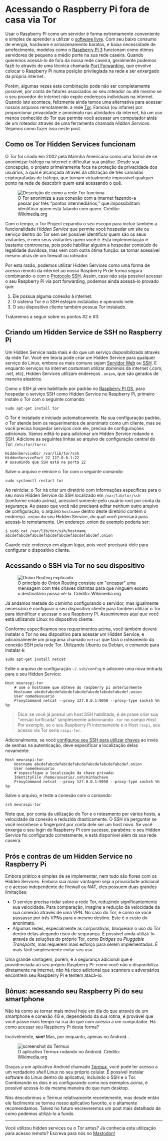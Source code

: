 # Acessando o Raspberry Pi fora de casa via Tor

Usar o Raspberry Pi como um servidor é forma extremamente conveniente e simples de aprender a utilizar o [software livre](/blog/bem_vindo_ao_raspberrypi_brasil/). Com seu baixo consumo de energia, hardware e armazenamento baratos, e baixa necessidade de arrefecimento, modelos como o [Raspberry Pi 3](https://amzn.to/3qlUOqH) funcionam como ótimos servidores de pequeno a médio porte na sua rede caseira. Quando queremos acessá-lo de fora da nossa rede caseira, geralmente podemos fazê-lo através de uma técnica chamada [Port Forwarding](/blog/tornando_seu_raspberry_pi_visivel_internet/), que envolve colocar o Raspberry Pi numa posição privilegiada na rede e ser enxergado da própria internet. 

Porém, algumas vezes esta combinação pode não ser completamente possível, por conta de fatores associados ao seu roteador ou até mesmo se o seu provedor de internet não expõe endereços individuais na internet. Quando isto acontece, felizmente ainda temos uma alternativa para acessar nossos arquivos remotamente: a rede [Tor](https://torproject.org). Famosa (ou infame) por proporcionar privacidade e anonimato nas atividades da internet, há um uso menos conhecido do Tor que permite você acessar um computador atrás de um roteador através de uma ferramenta chamada *Hidden Services*. Vejamos como fazer isso neste post.

## Como os Tor Hidden Services funcionam

O Tor foi criado em 2002 pela Marinha Americana como uma forma de se anonimizar tráfego na internet e dificultar sua análise. Desde sua concepção, o projeto primeiramente foca na proteção da privacidade dos usuários, a qual é alcançada através da utilização de três camadas criptografadas de tráfego, que tornam virtualmente impossível qualquer ponto na rede de descobrir quem está acessando o quê.

<figure>
    <img src="https://upload.wikimedia.org/wikipedia/commons/d/dc/Tor-onion-network.png" alt="Descrição de como a rede Tor funciona" />
    <figcaption>
        O Tor anonimiza a sua conexão com a internet fazendo-a passar por três "pontos intermediários," que impossibilitam identificar quem está falando com quem. Crédito: Wikimedia.org
    </figcaption>
</figure>

Com o tempo, o Tor Project expandiu o seu escopo para incluir também a funcionalidade *Hidden Service* que permite você hospedar um site ou serviço dentro do Tor sem ser possível identificar quem são os seus visitantes, e nem seus visitantes quem você é. Esta implementação é bastante controversa, pois pode habilitar alguém a hospedar conteúdo de legalidade duvidosa, mas vem com outra ótima função: se tornar acessível mesmo atrás de um firewall ou roteador.

Por esta razão, podemos utilizar Hidden Services como uma forma de acesso remoto da internet ao nosso Raspberry Pi de forma segura combinando-o com o [Protocolo SSH](/blog/acesso_remoto_seguro_raspberrypi_ssh/). Assim, caso não seja possível acessar o seu Raspberry Pi via port forwarding, podemos ainda acessá-lo provado que: 

 1. Ele possua alguma conexão à internet.
 2. O sistema Tor e o SSH estejam instalados e operando nele. 
 3. O seu dispositivo cliente também possua Tor instalado. 

Trataremos a seguir sobre os pontos #2 e #3. 

## Criando um Hidden Service de SSH no Raspberry Pi 

Um Hidden Service nada mais é do que um serviço disponibilizado através da rede Tor. Você em teoria pode criar um Hidden Service para qualquer serviço do Linux, embora os mais comuns sejam [Servidor Web](/blog/hospedando_seu_site_raspberry_pi/) ou [SSH](/blog/acesso_remoto_seguro_raspberrypi_ssh/). E enquanto serviços na internet costumam utilizar domínios da internet (.com, .net, etc), Hidden Services utilizam endereços `.onion`, que são gerados de maneira aleatória. 

Como o SSH já vem habilitado por padrão no [Raspberry Pi OS](/blog/como_instalar_linux_raspberry_pi/), para hospedar o serviço SSH como Hidden Service no Raspberry Pi, primeiro instale o Tor com o seguinte comando: 

    sudo apt-get install tor 

O Tor é instalado e iniciado automaticamente. Na sua configuração padrão, o Tor atende bem os requerimentos de anonimato como um cliente, mas se você precisa hospedar serviços com ele, precisa de configurações adicionais. Vamos editá-lo para adicionar um Hidden Service rodando o SSH. Adicione as seguintes linhas ao arquivo de configuração central do Tor: `/etc/tor/torrc`:

    HiddenServiceDir /var/lib/tor/ssh
    HiddenServicePort 22 127.0.0.1:22
    # assumindo que SSH está na porta 22

Salve o arquivo e reinicie o Tor com o seguinte comando:

    sudo systemctl restart tor

Ao reiniciar, o Tor irá criar um diretório com informações específicas para o seu novo Hidden Service do SSH localizado em `/var/lib/tor/ssh` (conforme criado acima), acessível somente pelo usuário root por conta da segurança. Ao passo que você não precisará editar nenhum outro arquivo de configuração, o arquivo `hostname` dentro deste diretório contém o endereço `.onion` do seu Hidden Service, do qual você precisará para acessá-lo remotamente. Um endereço .onion de exemplo poderia ser:

    $ sudo cat /var/lib/tor/ssh/hostname
    abcdefabcdefabcdefabcdefabcdefabcdefabcdef.onion

Guarde este endereço em algum lugar, pois você precisará-dele para configurar o dispositivo cliente.

## Acessando o SSH via Tor no seu dispositivo

<figure>
    <img src="https://upload.wikimedia.org/wikipedia/commons/thumb/e/e1/Onion_diagram.svg/500px-Onion_diagram.svg.png" alt="Onion Routing explicado" />
    <figcaption>
        O princípio do Onion Routing consiste em "encapar" uma mensagem com três chaves distintas para que ninguém exceto o destinatário possa vê-la. Crédito: Wikimedia.org
    </figcaption>
</figure>

Já andamos metade do caminho configurando o servidor, mas igualmente necessário é configurar o seu dispositivo cliente para também utilizar o Tor para identificar e acessar o seu Raspberry Pi. Assumiremos aqui que você está utilizando Linux no dispositivo cliente.

Conforme especificamos nos requerimentos acima, você também deverá instalar o Tor no seu dispositivo para acessar um Hidden Service, e adicionalmente um programa chamado `netcat` que fará o roteamento da conexão SSH pela rede Tor. Utilizando Ubuntu ou Debian, o comando para instalar é:

    sudo apt-get install netcat

Edite o arquivo de configuração `~/.ssh/config` e adicione uma nova entrada para o seu Hidden Service:

    Host meuraspi-tor
        # use o hostname que obteve do raspberry pi anteriormente
        Hostname abcdefabcdefabcdefabcdefabcdefabcdefabcdef.onion 
        User nomedeusuario
        ProxyCommand netcat --proxy 127.0.0.1:9050 --proxy-type socks5 %h %p

> Dica: se você já possui um host SSH habilitado, é de praxe criar sua "versão torificada" simplesmente adicionando `-tor` no campo *Host*. Por exemplo, se o seu Raspberry Pi internamente é o Host `raspi`, seu acesso via Tor seria `raspi-tor`.

Adicionalmente, se você [configurou seu SSH para utilizar chaves](/blog/acesso_remoto_seguro_raspberrypi_ssh/) ao invés de senhas na autenticação, deve especificar a localização delas novamente:

    Host meuraspi-tor
        Hostname abcdefabcdefabcdefabcdefabcdefabcdefabcdef.onion 
        User nomedeusuario
        # especifique a localização da chave privada:
        IdentityFile /home/usuario/.ssh/minhachave
        ProxyCommand netcat --proxy 127.0.0.1:9050 --proxy-type socks5 %h %p

Salve o arquivo, e teste a conexão com o comando:

    ssh meuraspi-tor

Note que, por conta da utilização do Tor e o roteamento por vários hosts, a velocidade da conexão é reduzida drasticamente. O SSH irá perguntar se você reconhece o fingerprint por conta dele ser um host novo. Se você enxerga o seu login do Raspberry Pi com sucesso, parabéns: o seu Hidden Service foi configurado corretamente, e está disponível além da sua rede caseira.

## Prós e contras de um Hidden Service no Raspberry Pi

Embora prático e simples de se implementar, nem tudo são flores com os Hidden Services. Embora sua maior vantagem seja a privacidade adicional e o acesso independente de firewall ou NAT, eles possuem duas grandes limitações:

 - O serviço precisa rodar sobre a rede Tor, reduzindo significantemente sua velocidade. Para comparação, imagine a redução da velocidade da sua conexão através de uma VPN. No caso do Tor, é como se você passasse por *três* VPNs para o mesmo destino. Este é o custo do anonimato.
 - Algumas redes, especialmente as corporativas, bloqueiam o uso do Tor dentro delas alegando risco de segurança. É possível ainda utilizá-lo através de soluções do próprio Tor, como *Bridges* ou *Pluggable Transports*, mas requerem mais esforço para serem implementados. É mais fácil simplesmente evitar seu uso.

Uma grande vantagem, porém, é a segurança adicional que é providenciada ao seu próprio Raspberry Pi: como você não o disponibiliza diretamente na internet, não há risco adicional que scanners e adversários encontrem seu Raspberry Pi e tentem atacá-lo.

## Bônus: acessando seu Raspberry Pi do seu smartphone

Não há como se tornar mais móvel hoje em dia do que através de um smartphone e conexão 4G e, dependendo da sua rotina, é provável que você passe mais tempo na rua do que com acesso a um computador. Há como acessar seu Raspberry Pi desta forma?

Incrivelmente, **sim!** Mas, por enquanto, apenas no Android...

<figure>
    <img src="https://upload.wikimedia.org/wikipedia/commons/thumb/d/d8/Screenshot_from_termux.png/337px-Screenshot_from_termux.png" alt="screenshot do Termux" />
    <figcaption>
        O aplicativo Termux rodando no Android. Crédito: Wikimedia.org
    </figcaption>
</figure>

Graças a um aplicativo Android chamado [Termux](https://termux.com/), você pode ter acesso a um verdadeiro *shell* Linux no seu próprio celular. É possível instalar software do Linux dentro do aplicativo, incluindo o SSH e o Tor. Combinando os dois e os configurando como nos exemplos acima, é possível acessá-lo da mesma maneira do que num desktop. 

Nós descobrimos o Termux relativamente recentemente, mas desde então ele facilmente se tornou nosso aplicativo favorito, e o altamente recomendamos. Talvez no futuro escreveremos um post mais detalhado de como podemos utilizá-lo a fundo.

---

Você utilizou hidden services ou o Tor antes? Já conhecia esta utilização para acesso remoto? Escreva para nós no [Mastodon!](https://qoto.org/@kzimmermann)
